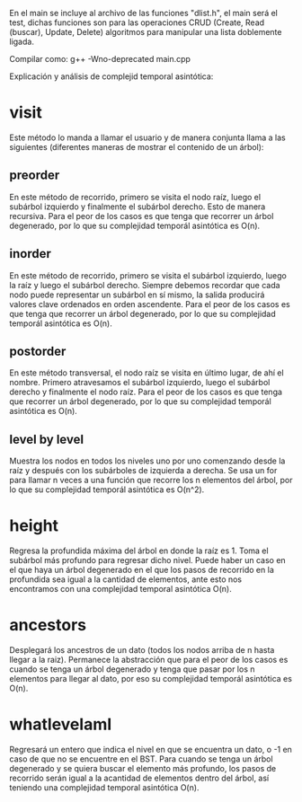 En el main se incluye al archivo de las funciones "dlist.h", el main será el test, dichas funciones son para las operaciones CRUD (Create, Read (buscar), Update, Delete) algoritmos para manipular una lista doblemente ligada.

Compilar como: g++ -Wno-deprecated main.cpp

Explicación y análisis de complejid temporal asintótica:

# visit

Este método lo manda a llamar el usuario y de manera conjunta llama a las siguientes (diferentes maneras de mostrar el contenido de un árbol):

## preorder

En este método de recorrido, primero se visita el nodo raíz, luego el subárbol izquierdo y finalmente el subárbol derecho. Esto de manera recursiva. Para el peor de los casos es que tenga que recorrer un árbol degenerado, por lo que su complejidad temporál asintótica es O(n).

## inorder

En este método de recorrido, primero se visita el subárbol izquierdo, luego la raíz y luego el subárbol derecho. Siempre debemos recordar que cada nodo puede representar un subárbol en sí mismo, la salida producirá valores clave ordenados en orden ascendente. Para el peor de los casos es que tenga que recorrer un árbol degenerado, por lo que su complejidad temporál asintótica es O(n).

## postorder

En este método transversal, el nodo raíz se visita en último lugar, de ahí el nombre. Primero atravesamos el subárbol izquierdo, luego el subárbol derecho y finalmente el nodo raíz. Para el peor de los casos es que tenga que recorrer un árbol degenerado, por lo que su complejidad temporál asintótica es O(n).

## level by level

Muestra los nodos en todos los niveles uno por uno comenzando desde la raíz y después con los subárboles de izquierda a derecha. Se usa un for para llamar n veces a una función que recorre los n elementos del árbol, por lo que su complejidad temporál asintótica es O(n^2).

# height

Regresa la profundida máxima del árbol en donde la raíz es 1. Toma el subárbol más profundo para regresar dicho nivel. Puede haber un caso en el que haya un árbol degenerado en el que los pasos de recorrido en la profundida sea igual a la cantidad de elementos, ante esto nos encontramos con una complejidad temporal asintótica O(n).

# ancestors

Desplegará los ancestros de un dato (todos los nodos arriba de n hasta llegar a la raiz). Permanece la abstracción que para el peor de los casos es cuando se tenga un árbol degenerado y tenga que pasar por los n elementos para llegar al dato, por eso su complejidad temporál asintótica es O(n).

# whatlevelamI

Regresará un entero que indica el nivel en que se encuentra un dato, o -1 en caso de que no se encuentre en el BST. Para cuando se tenga un árbol degenerado y se quiera buscar el elemento más profundo, los pasos de recorrido serán igual a la acantidad de elementos dentro del árbol, así teniendo una complejidad temporal asintótica O(n).
